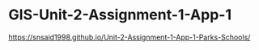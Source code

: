 # GIS-Unit-2-Assignment-1-App-1
https://snsaid1998.github.io/Unit-2-Assignment-1-App-1-Parks-Schools/
